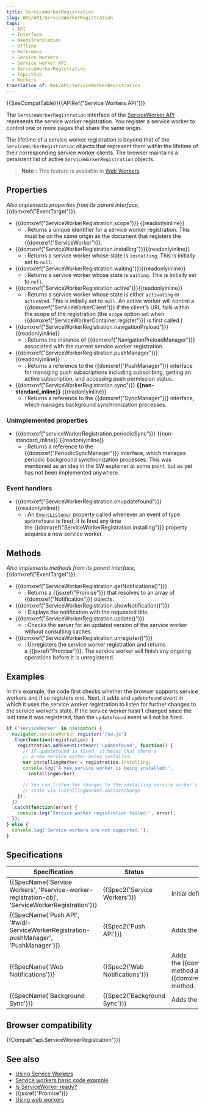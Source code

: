 ```yaml
---
title: ServiceWorkerRegistration
slug: Web/API/ServiceWorkerRegistration
tags:
  - API
  - Interface
  - NeedsTranslation
  - Offline
  - Reference
  - Service Workers
  - Service worker API
  - ServiceWorkerRegistration
  - TopicStub
  - Workers
translation_of: Web/API/ServiceWorkerRegistration
---
```

{{SeeCompatTable}}{{APIRef("Service Workers API")}}

The `ServiceWorkerRegistration` interface of the [ServiceWorker API](/en-US/docs/Web/API/ServiceWorker_API) represents the service worker registration. You register a service worker to control one or more pages that share the same origin.

The lifetime of a service worker registration is beyond that of the `ServiceWorkerRegistration` objects that represent them within the lifetime of their corresponding service worker clients. The browser maintains a persistent list of active `ServiceWorkerRegistration` objects.

> **Note :** This feature is available in [Web Workers](/en-US/docs/Web/API/Web_Workers_API).

## Properties

_Also implements properties from its parent interface,_ {{domxref("EventTarget")}}.

- {{domxref("ServiceWorkerRegistration.scope")}} {{readonlyinline}}
  - : Returns a unique identifier for a service worker registration. This must be on the same origin as the document that registers the {{domxref("ServiceWorker")}}.
- {{domxref("ServiceWorkerRegistration.installing")}}{{readonlyinline}}
  - : Returns a service worker whose state is `installing`. This is initially set to `null`.
- {{domxref("ServiceWorkerRegistration.waiting")}}{{readonlyinline}}
  - : Returns a service worker whose state is `waiting`. This is initially set to `null`.
- {{domxref("ServiceWorkerRegistration.active")}}{{readonlyinline}}
  - : Returns a service worker whose state is either `activating` or `activated`. This is initially set to `null`. An active worker will control a {{domxref("ServiceWorkerClient")}} if the client's URL falls within the scope of the registration (the `scope` option set when {{domxref("ServiceWorkerContainer.register")}} is first called.)
- {{domxref("ServiceWorkerRegistration.navigationPreload")}} {{readonlyinline}}
  - : Returns the instance of {{domxref("NavigationPreloadManager")}} associated with the current service worker registration.
- {{domxref("ServiceWorkerRegistration.pushManager")}} {{readonlyinline}}
  - : Returns a reference to the {{domxref("PushManager")}} interface for managing push subscriptions including subscribing, getting an active subscription, and accessing push permission status.
- {{domxref("ServiceWorkerRegistration.sync")}} **{{non-standard_inline}}** {{readonlyinline}}
  - : Returns a reference to the {{domxref("SyncManager")}} interface, which manages background synchronization processes.

### Unimplemented properties

- {{domxref("serviceWorkerRegistration.periodicSync")}} {{non-standard_inline}} {{readonlyinline}}
  - : Returns a reference to the {{domxref("PeriodicSyncManager")}} interface, which manages periodic background synchronization processes. This was mentioned as an idea in the SW explainer at some point, but as yet has not been implemented anywhere.

### Event handlers

- {{domxref("ServiceWorkerRegistration.onupdatefound")}} {{readonlyinline}}
  - : An [`EventListener`](/en-US/docs/Web/API/EventListener) property called whenever an event of type `updatefound` is fired; it is fired any time the {{domxref("ServiceWorkerRegistration.installing")}} property acquires a new service worker.

## Methods

_Also implements methods from its parent interface,_ {{domxref("EventTarget")}}.

- {{domxref("ServiceWorkerRegistration.getNotifications()")}}
  - : Returns a {{jsxref("Promise")}} that resolves to an array of {{domxref("Notification")}} objects.
- {{domxref("ServiceWorkerRegistration.showNotification()")}}
  - : Displays the notification with the requested title.
- {{domxref("ServiceWorkerRegistration.update()")}}
  - : Checks the server for an updated version of the service worker without consulting caches.
- {{domxref("ServiceWorkerRegistration.unregister()")}}
  - : Unregisters the service worker registration and returns a {{jsxref("Promise")}}. The service worker will finish any ongoing operations before it is unregistered.

## Examples

In this example, the code first checks whether the browser supports service workers and if so registers one. Next, it adds and `updatefound` event in which it uses the service worker registration to listen for further changes to the service worker's state. If the service worker hasn't changed since the last time it was registered, than the `updatefound` event will not be fired.

```js
if ('serviceWorker' in navigator) {
  navigator.serviceWorker.register('/sw.js')
  .then(function(registration) {
    registration.addEventListener('updatefound', function() {
      // If updatefound is fired, it means that there's
      // a new service worker being installed.
      var installingWorker = registration.installing;
      console.log('A new service worker is being installed:',
        installingWorker);

      // You can listen for changes to the installing service worker's
      // state via installingWorker.onstatechange
    });
  })
  .catch(function(error) {
    console.log('Service worker registration failed:', error);
  });
} else {
  console.log('Service workers are not supported.');
}
```

## Specifications

| Specification                                                                                                                    | Status                                   | Comment                                                                                                                                                                                                                                                   |
| -------------------------------------------------------------------------------------------------------------------------------- | ---------------------------------------- | --------------------------------------------------------------------------------------------------------------------------------------------------------------------------------------------------------------------------------------------------------- |
| {{SpecName('Service Workers', '#service-worker-registration-obj', 'ServiceWorkerRegistration')}} | {{Spec2('Service Workers')}}     | Initial definition.                                                                                                                                                                                                                                       |
| {{SpecName('Push API', '#widl-ServiceWorkerRegistration-pushManager', 'PushManager')}}             | {{Spec2('Push API')}}             | Adds the {{domxref("PushManager","pushManager")}} property.                                                                                                                                                                                   |
| {{SpecName('Web Notifications')}}                                                                                     | {{Spec2('Web Notifications')}} | Adds the {{domxref("ServiceWorkerRegistration.showNotification()","showNotification()")}} method and the {{domxref("ServiceWorkerRegistration.getNotifications()","getNotifications()")}} method. |
| {{SpecName('Background Sync')}}                                                                                         | {{Spec2('Background Sync')}}     | Adds the {{domxref("ServiceWorkerRegistration.sync","sync")}} property.                                                                                                                                                                   |

## Browser compatibility

{{Compat("api.ServiceWorkerRegistration")}}

## See also

- [Using Service Workers](/en-US/docs/Web/API/ServiceWorker_API/Using_Service_Workers)
- [Service workers basic code example](https://github.com/mdn/sw-test)
- [Is ServiceWorker ready?](https://jakearchibald.github.io/isserviceworkerready/)
- {{jsxref("Promise")}}
- [Using web workers](/en-US/docs/Web/Guide/Performance/Using_web_workers)

